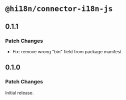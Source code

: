 # `@hi18n/connector-i18n-js`

## 0.1.1

### Patch Changes

- Fix: remove wrong "bin" field from package manifest

## 0.1.0

### Patch Changes

Initial release.
